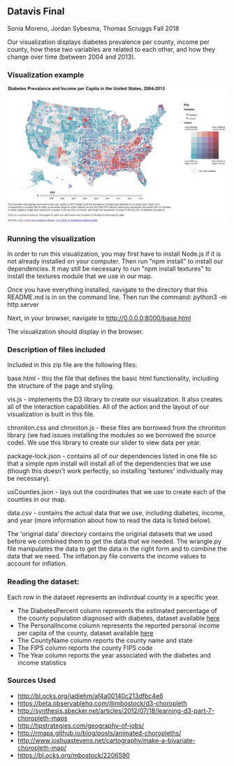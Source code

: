 ## Datavis Final
Sonia Moreno, Jordan Sybesma, Thomas Scruggs
Fall 2018

Our visualization displays diabetes prevalence per county, income per county, how these two variables are related to each other,
and how they change over time (between 2004 and 2013).

### Visualization example

![ScreenShot](DiabetesAndIncomeStaticExample.jpg)

### Running the visualization
In order to run this visualization, you may first have to install Node.js if it is not already installed on your
computer. Then run "npm install" to install our dependencies. It may still be necessary to run "npm install textures"
to install the textures module that we use in our map. 

Once you have everything installed, navigate to the directory that this README.md is in on the command line.
Then run the command: python3 -m http.server

Next, in your browser, navigate to http://0.0.0.0:8000/base.html

The visualization should display in the browser.

### Description of files included
Included in this zip file are the following files:

base.html - this the file that defines the basic html functionality, including the structure of the page and styling.

vis.js - implements the D3 library to create our visualization. It also creates all of the interaction capabilities.
         All of the action and the layout of our visualization is built in this file.
         
chroniton.css and chroniton.js - these files are borrowed from the chroniton library (we had issues installing the modules
        so we borrowed the source code). We use this library to create our slider to view data per year.
        
package-lock.json - contains all of our dependencies listed in one file so that a simple npm install will install all of
        the dependencies that we use (though this doesn't work perfectly, so installing 'textures' individually may be
        necessary).
        
usCounties.json - lays out the coordinates that we use to create each of the counties in our map.

data.csv - contains the actual data that we use, including diabetes, income, and year (more information about how to 
           read the data is listed below).

The 'original data' directory contains the original datasets that we used before we combined them to get the data that we
needed. The wrangle.py file manipulates the data to get the data in the right form and to combine the data that we need.
The inflation.py file converts the income values to account for inflation.
        
### Reading the dataset:
Each row in the dataset represents an individual county in a specific year.
* The DiabetesPercent column represents the estimated percentage of the county population diagnosed with diabetes, dataset available [here](https://www.cdc.gov/diabetes/data/countydata/countydataindicators.html)
* The PersonalIncome column represents the reported personal income per capita of the county, dataset available [here](https://apps.bea.gov/regional/histdata/)
* The CountyName column reports the county name and state
* The FIPS column reports the county FIPS code
* The Year column reports the year associated with the diabetes and income statistics

### Sources Used
* http://bl.ocks.org/jadiehm/af4a00140c213dfbc4e6
* https://beta.observablehq.com/@mbostock/d3-choropleth
* http://synthesis.sbecker.net/articles/2012/07/18/learning-d3-part-7-choropleth-maps
* http://tipstrategies.com/geography-of-jobs/
* http://rmaps.github.io/blog/posts/animated-choropleths/
* http://www.joshuastevens.net/cartography/make-a-bivariate-choropleth-map/
* https://bl.ocks.org/mbostock/2206590


